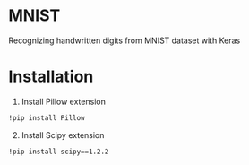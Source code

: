# MNIST
Recognizing handwritten digits from MNIST dataset with Keras
# Installation
1. Install Pillow extension
```bash
!pip install Pillow
```
2. Install Scipy extension
```bash
!pip install scipy==1.2.2
```
